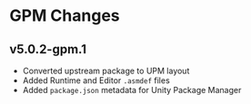 # GPM Changes

## v5.0.2-gpm.1
- Converted upstream package to UPM layout
- Added Runtime and Editor `.asmdef` files
- Added `package.json` metadata for Unity Package Manager

